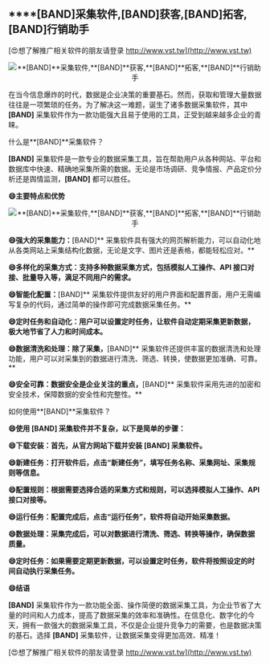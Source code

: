 ## ****[BAND]**采集软件,**[BAND]**获客,**[BAND]**拓客,**[BAND]**行销助手**

[😍想了解推广相关软件的朋友请登录 http://www.vst.tw](http://www.vst.tw)

 <center><img src="https://vst.tw/MP4/tuiguang/png/7.png" alt="**[BAND]**采集软件,**[BAND]**获客,**[BAND]**拓客,**[BAND]**行销助手"></center>

在当今信息爆炸的时代，数据是企业决策的重要基石。然而，获取和管理大量数据往往是一项繁琐的任务。为了解决这一难题，诞生了诸多数据采集软件，其中 **[BAND]** 采集软件作为一款功能强大且易于使用的工具，正受到越来越多企业的青睐。

什么是**[BAND]**采集软件？

**[BAND]** 采集软件是一款专业的数据采集工具，旨在帮助用户从各种网站、平台和数据库中快速、精确地采集所需的数据。无论是市场调研、竞争情报、产品定价分析还是舆情监测，**[BAND]** 都可以胜任。

**😄主要特点和优势**

 <center><img src="https://vst.tw/MP4/tuiguang/png/5.png" alt="**[BAND]**采集软件,**[BAND]**获客,**[BAND]**拓客,**[BAND]**行销助手"></center>

**😄强大的采集能力：**[BAND]** 采集软件具有强大的网页解析能力，可以自动化地从各类网站上采集结构化数据，无论是文字、图片还是表格，都能轻松应对。**

**😄多样化的采集方式：支持多种数据采集方式，包括模拟人工操作、API 接口对接、批量导入等，满足不同用户的需求。**

**😄智能化配置：**[BAND]** 采集软件提供友好的用户界面和配置界面，用户无需编写复杂的代码，通过简单的操作即可完成数据采集任务。**

**😄定时任务和自动化：用户可以设置定时任务，让软件自动定期采集更新数据，极大地节省了人力和时间成本。**

**😄数据清洗和处理：除了采集，**[BAND]** 采集软件还提供丰富的数据清洗和处理功能，用户可以对采集到的数据进行清洗、筛选、转换，使数据更加准确、可靠。**

**😄安全可靠：数据安全是企业关注的重点，**[BAND]** 采集软件采用先进的加密和安全技术，保障数据的安全性和完整性。**

如何使用**[BAND]**采集软件？

**😄使用 **[BAND]** 采集软件并不复杂，以下是简单的步骤：**

**😄下载安装：首先，从官方网站下载并安装 **[BAND]** 采集软件。**

**😄新建任务：打开软件后，点击“新建任务”，填写任务名称、采集网址、采集规则等信息。**

**😄配置规则：根据需要选择合适的采集方式和规则，可以选择模拟人工操作、API 接口对接等。**

**😄运行任务：配置完成后，点击“运行任务”，软件将自动开始采集数据。**

**😄数据处理：采集完成后，可以对数据进行清洗、筛选、转换等操作，确保数据质量。**

**😄定时任务：如果需要定期更新数据，可以设置定时任务，软件将按照设定的时间自动执行采集任务。**

**😄结语**

**[BAND]** 采集软件作为一款功能全面、操作简便的数据采集工具，为企业节省了大量的时间和人力成本，提高了数据采集的效率和准确性。在信息化、数字化的今天，拥有一款强大的数据采集工具，不仅是企业提升竞争力的需要，也是数据决策的基石。选择 **[BAND]** 采集软件，让数据采集变得更加高效、精准！

[😍想了解推广相关软件的朋友请登录 http://www.vst.tw](http://www.vst.tw)



